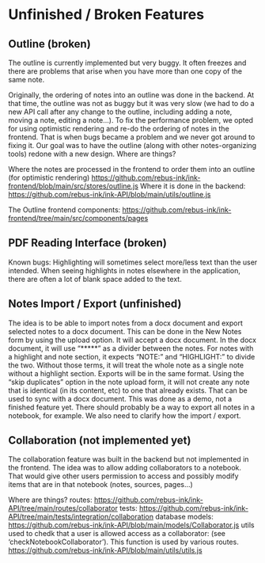 # Unfinished / Broken Features
## Outline (broken)

The outline is currently implemented but very buggy. It often freezes and there are problems that arise when you have more than one copy of the same note. 

Originally, the ordering of notes into an outline was done in the backend. At that time, the outline was not as buggy but it was very slow (we had to do a new API call after any change to the outline, including adding a note, moving a note, editing a note…). To fix the performance problem, we opted for using optimistic rendering and re-do the ordering of notes in the frontend. That is when bugs became a problem and we never got around to fixing it. Our goal was to have the outline (along with other notes-organizing tools) redone with a new design. 
Where are things?

Where the notes are processed in the frontend to order them into an outline (for optimistic rendering)
https://github.com/rebus-ink/ink-frontend/blob/main/src/stores/outline.js
Where it is done in the backend:
https://github.com/rebus-ink/ink-API/blob/main/utils/outline.js

The Outline frontend components:
https://github.com/rebus-ink/ink-frontend/tree/main/src/components/pages

## PDF Reading Interface (broken)
Known bugs:
Highlighting will sometimes select more/less text than the user intended. 
When seeing highlights in notes elsewhere in the application, there are often a lot of blank space added to the text. 

## Notes Import / Export (unfinished)
The idea is to be able to import notes from a docx document and export selected notes to a docx document. 
This can be done in the New Notes form by using the upload option. It will accept a docx document. In the docx document, it will use “*****” as a divider between the notes. For notes with a highlight and note section, it expects “NOTE:” and “HIGHLIGHT:” to divide the two. Without those terms, it will treat the whole note as a single note without a highlight section. 
Exports will be in the same format.
Using the “skip duplicates” option in the note upload form, it will not create any note that is identical (in its content, etc) to one that already exists. That can be used to sync with a docx document. 
This was done as a demo, not a finished feature yet. There should probably be a way to export all notes in a notebook, for example. We also need to clarify how the import / export.


## Collaboration (not implemented yet)
The collaboration feature was built in the backend but not implemented in the frontend. 
The idea was to allow adding collaborators to a notebook. That would give other users permission to access and possibly modify items that are in that notebook (notes, sources, pages…)

Where are things?
routes: https://github.com/rebus-ink/ink-API/tree/main/routes/collaborator
tests: https://github.com/rebus-ink/ink-API/tree/main/tests/integration/collaboration
database models: https://github.com/rebus-ink/ink-API/blob/main/models/Collaborator.js
utils used to chedk that a user is allowed access as a collaborator: (see ‘checkNotebookCollaborator’). This function is used by various routes.  https://github.com/rebus-ink/ink-API/blob/main/utils/utils.js 



